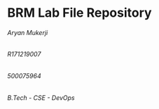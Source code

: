 # **BRM Lab File Repository**

###### Aryan Mukerji
###### R171219007
###### 500075964
###### B.Tech - CSE - DevOps
